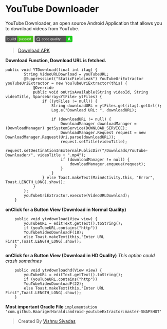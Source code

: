 # YouTube Downloader
YouTube Downloader, an open source Android Application that allows you to download videos from YouTube.

<svg xmlns="http://www.w3.org/2000/svg" width="87" height="20"><linearGradient id="b" x2="0" y2="100%"><stop offset="0" stop-color="#bbb" stop-opacity=".1"/><stop offset="1" stop-opacity=".1"/></linearGradient><mask id="a"><rect width="87" height="20" rx="3" fill="#fff"/></mask><g mask="url(#a)"><path fill="#555" d="M0 0h37v20H0z"/><path fill="#4c1" d="M37 0h50v20H37z"/><path fill="url(#b)" d="M0 0h87v20H0z"/></g><g fill="#fff" text-anchor="middle" font-family="DejaVu Sans,Verdana,Geneva,sans-serif" font-size="11"><text x="19.5" y="15" fill="#010101" fill-opacity=".3">build</text><text x="19.5" y="14">build</text><text x="61" y="15" fill="#010101" fill-opacity=".3">passed</text><text x="61" y="14">passed</text></g></svg>
<svg width="120" height="20" font-family="Verdana, sans-serif" xmlns="http://www.w3.org/2000/svg">
        <path fill="#555" d="M110.3956,0H5.0952l-.001.00006H3.49145A3.27386,3.27386,0,0,0,0,2.99988V17a3.27383,3.27383,0,0,0,3.49145,3H110.3956c2.814,0,5.0952-1.34314,5.0952-3V3C115.4908,1.34314,113.20957,0,110.3956,0Z"/><g fill="#fff" transform="translate(0,0.7)">
      <path d="M7.41141,8.86628A3.96487,3.96487,0,0,1,9.25305,6.46449L8.4039,4.99788A5.66287,5.66287,0,0,0,5.7725,8.42876Z"/>
      <path d="M10.20919,6.06776a3.97645,3.97645,0,0,1,1.02188-.1335l-.00163-1.695a5.66515,5.66515,0,0,0-1.46081.19105Z"/>
      <path d="M12.26155,6.06746a3.964,3.964,0,0,1,2.39894,1.83989L16.129,7.05811a5.66477,5.66477,0,0,0-3.42985-2.62775Z"/>
      <path d="M5.58233,9.89359a5.65418,5.65418,0,0,0,.192,1.46025l1.63816-.43995A3.93459,3.93459,0,0,1,7.27811,9.892l-1.69578.00163Z"/>
      <path d="M6.34169,12.71846a5.66441,5.66441,0,0,0,.89779,1.16644L8.439,12.6859a4.02322,4.02322,0,0,1-.62965-.81668Z"/>
      <path d="M8.41333,14.784a5.6201,5.6201,0,0,0,2.82239.75325l-.00162-1.695a3.93741,3.93741,0,0,1-1.97448-.52729Z"/>
      <path d="M14.66242,11.86693a3.96384,3.96384,0,0,1-2.399,1.84057l.44059,1.63755a5.66624,5.66624,0,0,0,3.42774-2.63189Z"/>
      <path d="M16.69744,11.40093a5.66,5.66,0,0,0,.01008-2.93013l-1.64308.44052a3.95261,3.95261,0,0,1-.009,2.05141Z"/>
    </g><g>
      <text opacity="0.5" x="22" y="15" font-size="11">
        code quality
      </text>
      <text fill="#fff" x="22" y="14" font-size="11">
        code quality
      </text>
    </g><g>
      <path fill="#1bcc1b" d="M114.4026,0h-13.932L100.46986,0H96.98762V20h4V20h13.415a3.26866,3.26866,0,0,0,3.483-3V3A3.26866,3.26866,0,0,0,114.4026,0Z"/>
      <text visibility="hidden">
        A
      </text>
      <path d="M102.80674,13.62617l.69282-.0999,2.95113-8.43367h1.99183l2.9311,8.43367.69282.0999V14.792h-3.30417V13.62617l.67285-.11987-.42635-1.33237h-3.14436l-.42635,1.33237.67286.11987V14.792h-3.30418Zm3.51738-2.88453h2.22494l-1.0925-3.4174h-.03994Z" opacity="0.2"/>
      <path fill="#fff" d="M102.80674,13.17536l.69282-.0999,2.95113-8.43367h1.99183l2.9311,8.43367.69282.0999v1.16581h-3.30417V13.17536l.67285-.11987-.42635-1.33237h-3.14436l-.42635,1.33237.67286.11987v1.16581h-3.30418Zm3.51738-2.88453h2.22494l-1.0925-3.4174h-.03994Z"/>
    </g>
      </svg>


> [Download APK](https://www.codeseasy.com/download/youtube-downloader/)

**Download Function, Download URL is fetched.**

``` 
public void YTDownload(final int itag) {
        String VideoURLDownload = youTubeURL;
        @SuppressLint("StaticFieldLeak") YouTubeUriExtractor youTubeUriExtractor = new YouTubeUriExtractor(this) {
            @Override
            public void onUrisAvailable(String videoId, String videoTitle, SparseArray<YtFile> ytFiles) {
                if ((ytFiles != null)) {
                    String downloadURL = ytFiles.get(itag).getUrl();
                    Log.e("Download URL: ", downloadURL);

                    if (downloadURL != null) {
                        DownloadManager downloadManager = (DownloadManager) getSystemService(DOWNLOAD_SERVICE);
                        DownloadManager.Request request = new DownloadManager.Request(Uri.parse(downloadURL));
                        request.setTitle(videoTitle);
                        request.setDestinationInExternalPublicDir("/Downloads/YouTube-Downloader/", videoTitle + ".mp4");
                        if (downloadManager != null) {
                            downloadManager.enqueue(request);
                        }
                    }
                } else Toast.makeText(MainActivity.this, "Error", Toast.LENGTH_LONG).show();
            }
        };
        youTubeUriExtractor.execute(VideoURLDownload);
    }
```

**onClick for a Button View (Download in Normal Quality)**

```
    public void ytvdownload(View view) {
        youTubeURL = editText.getText().toString();
        if (youTubeURL.contains("http"))
        YouTubeVideoDownloadF(18);
        else Toast.makeText(this,"Enter URL First",Toast.LENGTH_LONG).show();
    }
```

**onClick for a Button View (Download in HD Quality)**
_This option could crash sometimes_
```
    public void ytvdownloadhd(View view) {
        youTubeURL = editText.getText().toString();
        if (youTubeURL.contains("http"))
        YouTubeVideoDownloadF(22);
        else Toast.makeText(this,"Enter URL First",Toast.LENGTH_LONG).show();
    }
```

**Most important Gradle File**
`
implementation 'com.github.HaarigerHarald:android-youtubeExtractor:master-SNAPSHOT'
`

>Created By [Vishnu Sivadas](https://www.vishnusivadas.com)
